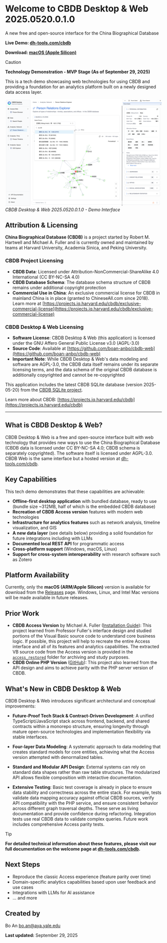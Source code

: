 # Welcome to CBDB Desktop & Web 2025.0520.0.1.0

A new free and open-source interface for the China Biographical Database

**Live Demo: [dh-tools.com/cbdb](https://dh-tools.com/cbdb)**

**Download: [macOS (Apple Silicon)](https://github.com/boan-anbo/cbdb-web/releases/latest)**

> [!CAUTION]
> **Technology Demonstration - MVP Stage (As of September 29, 2025)**
>
> This is a tech demo showcasing web technologies for using CBDB and providing a foundation for an analytics platform built on a newly designed data access layer.

![CBDB Desktop Person Relations Explorer Interface](apps/desktop/public/app-demo-screenshot.png)
*CBDB Desktop & Web 2025.0520.0.1.0 - Demo Interface*

## Attribution & Licensing

**China Biographical Database (CBDB)** is a project started by Robert M. Hartwell and Michael A. Fuller and is currently owned and maintained by teams at Harvard University, Academia Sinica, and Peking University.

### CBDB Project Licensing

- **CBDB Data**: Licensed under Attribution-NonCommercial-ShareAlike 4.0 International (CC BY-NC-SA 4.0)
- **CBDB Database Schema**: The database schema structure of CBDB remains under additional copyright protection
- **Commercial Use in China**: An exclusive commercial license for CBDB in mainland China is in place (granted to ChineseAll.com since 2018). Learn more at [https://projects.iq.harvard.edu/cbdb/exclusive-commercial-license](https://projects.iq.harvard.edu/cbdb/exclusive-commercial-license)

### CBDB Desktop & Web Licensing

- **Software License**: CBDB Desktop & Web (this application) is licensed under the GNU Affero General Public License v3.0 (AGPL-3.0)
- **Source Code**: Available at [https://github.com/boan-anbo/cbdb-web](https://github.com/boan-anbo/cbdb-web)
- **Important Note**: While CBDB Desktop & Web's data modeling and software are AGPL-3.0, the CBDB data itself remains under its separate licensing terms, and the data schema of the original CBDB database is additionally copyrighted and cannot be re-copyrighted

This application includes the latest CBDB SQLite database (version 2025-05-20) from the [CBDB SQLite project](https://github.com/cbdb-project/cbdb_sqlite).

Learn more about CBDB: [https://projects.iq.harvard.edu/cbdb](https://projects.iq.harvard.edu/cbdb)

---

## What is CBDB Desktop & Web?

CBDB Desktop & Web is a free and open-source interface built with web technology that provides new ways to use the China Biographical Database (CBDB data is licensed under CC BY-NC-SA 4.0; CBDB schema is separately copyrighted). The software itself is licensed under AGPL-3.0. CBDB Web is the same interface but a hosted version at [dh-tools.com/cbdb](https://dh-tools.com/cbdb).

## Key Capabilities

This tech demo demonstrates that these capabilities are achievable:

- **Offline-first desktop application** with bundled database, ready to use (bundle size ~312MB, half of which is the embedded CBDB database)
- **Recreation of CBDB Access version** features with modern web technologies
- **Infrastructure for analytics features** such as network analysis, timeline visualization, and GIS
- **A new data layer** (see details below) providing a solid foundation for future integrations including with LLMs
- **Documented local REST API** for programmatic access
- **Cross-platform support** (Windows, macOS, Linux)
- **Support for cross-system interoperability** with research software such as Zotero

## Platform Availability

Currently, only the **macOS (ARM/Apple Silicon)** version is available for download from the [Releases](https://github.com/boan-anbo/cbdb-web/releases/latest) page. Windows, Linux, and Intel Mac versions will be made available in future releases.

## Prior Work

- **CBDB Access Version** by Michael A. Fuller ([Installation Guide](https://projects.iq.harvard.edu/files/chinesecbdb/files/cbdb_standalone_installation_instruction_v20211010.pdf)):
  This project learned from Professor Fuller's interface design and studied portions of the Visual Basic source code to understand core business logic. If possible, this project will help to recreate the entire Access interface and all of its features and analytics capabilities. The extracted VB source code from the Access version is provided in the [`access_restored`](./access_restored) folder for archiving and study purposes.
- **CBDB Online PHP Version** ([GitHub](https://github.com/cbdb-project/cbdb-online-main-server)):
  This project also learned from the API design and aims to achieve parity with the PHP server version of CBDB.

## What's New in CBDB Desktop & Web

CBDB Desktop & Web introduces significant architectural and conceptual improvements:

- **Future-Proof Tech Stack & Contract-Driven Development**:
  A unified TypeScript/JavaScript stack across frontend, backend, and shared contracts within a monorepo structure, ensuring longevity through mature open-source technologies and implementation flexibility via stable interfaces.

- **Four-layer Data Modeling**:
  A systematic approach to data modeling that creates standard models for core entities, achieving what the Access version attempted with denormalized tables.

- **Standard and Modular API Design**:
  External systems can rely on standard data shapes rather than raw table structures. The modularized API allows flexible composition with interactive documentation.

- **Extensive Testing**:
  Basic test coverage is already in place to ensure data stability and correctness across the entire stack. For example, tests validate data mapping accuracy against official CBDB sources, verify API compatibility with the PHP service, and ensure consistent behavior across different graph traversal depths. These serve as living documentation and provide confidence during refactoring. Integration tests use real CBDB data to validate complex queries. Future work includes comprehensive Access parity tests.

> [!TIP]
> **For detailed technical information about these features, please visit our full documentation on the welcome page at [dh-tools.com/cbdb](https://dh-tools.com/cbdb).**

## Next Steps

- Reproduce the classic Access experience (feature parity over time)
- Domain-specific analytics capabilities based upon user feedback and use cases
- Integrations with LLMs for AI assistance
- ... and more

## Created by

Bo An <bo.an@aya.yale.edu>

**Last updated:** September 29, 2025
